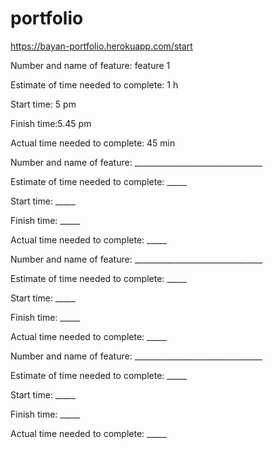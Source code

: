 # portfolio
https://bayan-portfolio.herokuapp.com/start

Number and name of feature: feature 1

Estimate of time needed to complete: 1 h

Start time: 5 pm

Finish time:5.45 pm

Actual time needed to complete: 45 min



Number and name of feature: ________________________________

Estimate of time needed to complete: _____

Start time: _____

Finish time: _____

Actual time needed to complete: _____



Number and name of feature: ________________________________

Estimate of time needed to complete: _____

Start time: _____

Finish time: _____

Actual time needed to complete: _____



Number and name of feature: ________________________________

Estimate of time needed to complete: _____

Start time: _____

Finish time: _____

Actual time needed to complete: _____